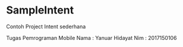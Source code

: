 # SampleIntent
Contoh Project Intent sederhana

Tugas Pemrograman Mobile
Nama : Yanuar Hidayat
Nim  : 2017150106 

